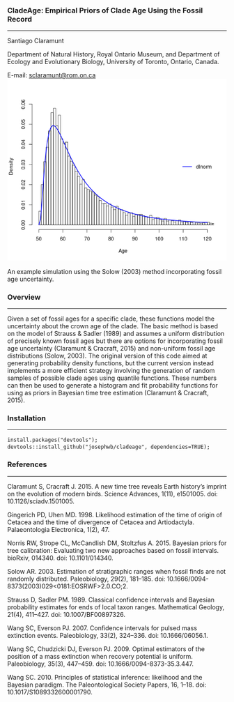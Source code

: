 ### CladeAge: Empirical Priors of Clade Age Using the Fossil Record
---------------
Santiago Claramunt

Department of Natural History, Royal Ontario Museum, and
Department of Ecology and Evolutionary Biology, University of Toronto, Ontario, Canada.

E-mail: sclaramunt@rom.on.ca
![](rage_solow_uncertain.png)

An example simulation using the Solow (2003) method incorporating fossil age uncertainty.

### Overview
---------------
Given a set of fossil ages for a specific clade, these functions model the
uncertainty about the crown age of the clade. The basic method is based on the
model of Strauss & Sadler (1989) and assumes a uniform distribution of precisely
known fossil ages but there are options for incorporating fossil age
uncertainty (Claramunt & Cracraft, 2015) and non-uniform fossil age
distributions (Solow, 2003). The original version of this code aimed at
generating probability density functions, but the current version instead
implements a more efficient strategy involving the generation of random samples
of possible clade ages using quantile functions. These numbers can then be used
to generate a histogram and fit probability functions for using as priors in
Bayesian time tree estimation (Claramunt & Cracraft, 2015).

### Installation
---------------
```
install.packages("devtools");
devtools::install_github("josephwb/cladeage", dependencies=TRUE);
```
### References
---------------
Claramunt S, Cracraft J. 2015. A new time tree reveals Earth history’s imprint
on the evolution of modern birds. Science Advances, 1(11), e1501005. doi:
10.1126/sciadv.1501005.

Gingerich PD, Uhen MD. 1998. Likelihood estimation of the time of origin of
Cetacea and the time of divergence of Cetacea and Artiodactyla. Palaeontologia
Electronica, 1(2), 47.

Norris RW, Strope CL, McCandlish DM, Stoltzfus A. 2015. Bayesian priors for tree
calibration: Evaluating two new approaches based on fossil intervals.
bioRxiv, 014340. doi: 10.1101/014340.

Solow AR. 2003. Estimation of stratigraphic ranges when fossil finds are not
randomly distributed. Paleobiology, 29(2), 181–185. doi:
10.1666/0094-8373(2003)029<0181:EOSRWF>2.0.CO;2.

Strauss D, Sadler PM. 1989. Classical confidence intervals and Bayesian
probability estimates for ends of local taxon ranges. Mathematical Geology,
21(4), 411–427. doi: 10.1007/BF00897326.

Wang SC, Everson PJ. 2007. Confidence intervals for pulsed mass extinction
events. Paleobiology, 33(2), 324–336. doi: 10.1666/06056.1.

Wang SC, Chudzicki DJ, Everson PJ. 2009. Optimal estimators of the position
of a mass extinction when recovery potential is uniform. Paleobiology, 35(3),
447–459. doi: 10.1666/0094-8373-35.3.447.

Wang SC. 2010. Principles of statistical inference: likelihood and the
Bayesian paradigm. The Paleontological Society Papers, 16, 1–18. doi:
10.1017/S1089332600001790.
